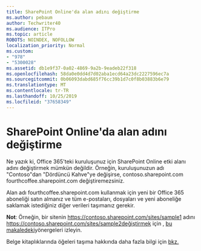 ```yaml
---
title: SharePoint Online'da alan adını değiştirme
ms.author: pebaum
author: Techwriter40
ms.audience: ITPro
ms.topic: article
ROBOTS: NOINDEX, NOFOLLOW
localization_priority: Normal
ms.custom:
- "978"
- "5300028"
ms.assetid: db1e9f37-0a02-4869-9a2b-9eadeb22f318
ms.openlocfilehash: 58da0e0dd4d7d02aba1ecd64a23dc2227596ec7a
ms.sourcegitcommit: 0b06093dabd685f76cc39b1d7c0f8b03883b6e79
ms.translationtype: MT
ms.contentlocale: tr-TR
ms.lasthandoff: 10/25/2019
ms.locfileid: "37658349"
---
```

# <a name="change-domain-name-in-sharepoint-online"></a>SharePoint Online'da alan adını değiştirme

Ne yazık ki, Office 365'teki kuruluşunuz için SharePoint Online etki alanı adını değiştirmek mümkün değildir. Örneğin, kuruluşunuzun adı "Contoso"dan "Dördüncü Kahve"ye değişirse, contoso.sharepoint.com fourthcoffee.sharepoint.com değiştiremezsiniz.
  
Alan adı fourthcoffee.sharepoint.com kullanmak için yeni bir Office 365 aboneliği satın almanız ve tüm e-postaları, dosyaları ve yeni aboneliğe saklamak istediğiniz diğer verileri taşımanız gerekir.
  
 **Not**: Örneğin, bir sitenin https://contoso.sharepoint.com/sites/sample1 adını https://contoso.sharepoint.com/sites/sample2değiştirmek için , [bu makaledeki](https://docs.microsoft.com/sharepoint/change-site-address)yönergeleri izleyin. 
  
Belge kitaplıklarında öğeleri taşıma hakkında daha fazla bilgi için [bkz.](https://go.microsoft.com/fwlink/?linkid=2025831)
  
